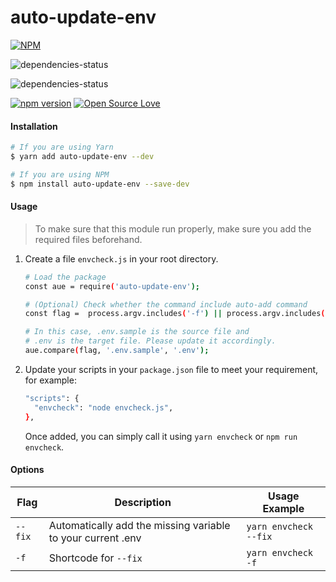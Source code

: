 # auto-update-env
[![NPM](https://nodei.co/npm/auto-update-env.png)](https://nodei.co/npm/auto-update-env/)

![dependencies-status](https://david-dm.org/jochristianto/auto-update-env.svg)

![dependencies-status](https://david-dm.org/jochristianto/auto-update-env/dev-status.svg)

[![npm version](https://badge.fury.io/js/auto-update-env.svg)](https://badge.fury.io/js/auto-update-env) 
[![Open Source Love](https://badges.frapsoft.com/os/v1/open-source.svg?v=102)](https://github.com/jochristianto/auto-update-env/)

#### Installation

``` bash
# If you are using Yarn
$ yarn add auto-update-env --dev

# If you are using NPM
$ npm install auto-update-env --save-dev
``` 

#### Usage

> To make sure that this module run properly, make sure you add the required files beforehand.

1. Create a file `envcheck.js` in your root directory.

    ``` bash
    # Load the package
    const aue = require('auto-update-env');

    # (Optional) Check whether the command include auto-add command
    const flag =  process.argv.includes('-f') || process.argv.includes('--fix');

    # In this case, .env.sample is the source file and
    # .env is the target file. Please update it accordingly.
    aue.compare(flag, '.env.sample', '.env');
    ```

2. Update your scripts in your `package.json` file to meet your requirement, for example:
    ``` bash
    "scripts": {
      "envcheck": "node envcheck.js",
    },
    ```

    Once added, you can simply call it using `yarn envcheck` or `npm run envcheck`.

#### Options

| Flag     | Description | Usage Example |
| -------- | ----------- | ------------- |
| `--fix` | Automatically add the missing variable to your current .env | `yarn envcheck --fix` |
| `-f` | Shortcode for `--fix` | `yarn envcheck -f` |

